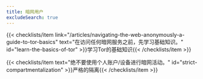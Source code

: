 ```yaml
---
title: 暗网用户
excludeSearch: true
---
```

{{< checklists/item link="/articles/navigating-the-web-anonymously-a-guide-to-tor-basics" text="在访问任何暗网服务之前，先学习基础知识。" id="learn-the-basics-of-tor" >}}学习Tor的基础知识{{< /checklists/item >}}

{{< checklists/item text="绝不要使用个人账户/设备进行暗网活动。" id="strict-compartmentalization" >}}严格的隔离{{< /checklists/item >}}